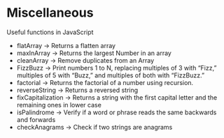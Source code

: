 # Miscellaneous
Useful functions in JavaScript
- flatArray -> Returns a flatten array
- maxInArray -> Returns the largest Number in an array 
- cleanArray -> Remove duplicates from an Array
- FizzBuzz -> Print numbers 1 to N, replacing multiples of 3 with “Fizz,” multiples of 5 with “Buzz,” and multiples of both with “FizzBuzz.”
- factorial -> Returns the factorial of a number using recursion.
- reverseString -> Returns a reversed string
- fixCapitalization -> Returns a string with the first capital letter and the remaining ones in lower case
- isPalindrome -> Verify if a word or phrase reads the same backwards and forwards
- checkAnagrams -> Check if two strings are anagrams
